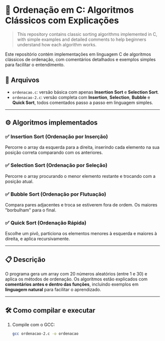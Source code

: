 # 🧮 Ordenação em C: Algoritmos Clássicos com Explicações

> This repository contains classic sorting algorithms implemented in C, with simple examples and detailed comments to help beginners understand how each algorithm works.

Este repositório contém implementações em linguagem C de algoritmos clássicos de ordenação, com comentários detalhados e exemplos simples para facilitar o entendimento.

## 📂 Arquivos

- `ordenacao.c`: versão básica com apenas **Insertion Sort** e **Selection Sort**.
- `ordenacao-2.c`: versão completa com **Insertion**, **Selection**, **Bubble** e **Quick Sort**, todos comentados passo a passo em linguagem simples.

---

## ⚙️ Algoritmos implementados

### ✅ Insertion Sort (Ordenação por Inserção)
Percorre o array da esquerda para a direita, inserindo cada elemento na sua posição correta comparando com os anteriores.

### ✅ Selection Sort (Ordenação por Seleção)
Percorre o array procurando o menor elemento restante e trocando com a posição atual.

### ✅ Bubble Sort (Ordenação por Flutuação)
Compara pares adjacentes e troca se estiverem fora de ordem. Os maiores "borbulham" para o final.

### ✅ Quick Sort (Ordenação Rápida)
Escolhe um pivô, particiona os elementos menores à esquerda e maiores à direita, e aplica recursivamente.

---

## 📋 Descrição

O programa gera um array com 20 números aleatórios (entre 1 e 30) e aplica os métodos de ordenação. Os algoritmos estão explicados com **comentários antes e dentro das funções**, incluindo exemplos em **linguagem natural** para facilitar o aprendizado.

---

## 🛠️ Como compilar e executar

1. Compile com o GCC:

   ```bash
   gcc ordenacao-2.c -o ordenacao

